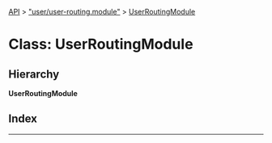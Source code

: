 [API](../README.md) > ["user/user-routing.module"](../modules/_user_user_routing_module_.md) > [UserRoutingModule](../classes/_user_user_routing_module_.userroutingmodule.md)

# Class: UserRoutingModule

## Hierarchy

**UserRoutingModule**

## Index

---

